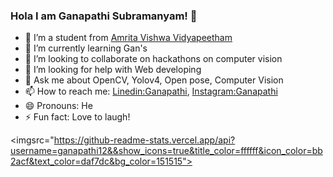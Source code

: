 ### Hola I am Ganapathi Subramanyam! 👋

- 🔭 I’m a student from [Amrita Vishwa Vidyapeetham](https://admissions.amrita.edu/btech/?utm_source=google&utm_medium=Search&utm_campaign=Btech2020Google&gclid=Cj0KCQjw1qL6BRCmARIsADV9JtYZjIYoC3bvmnVm0CcAIELrk65rnCv8XxFVWvOku7s4RTt0qsaUQeEaAteOEALw_wcB)
- 🌱 I’m currently learning Gan's
- 👯 I’m looking to collaborate on hackathons on computer vision 
- 🤔 I’m looking for help with Web developing 
- 💬 Ask me about OpenCV, Yolov4, Open pose, Computer Vision 
- 📫 How to reach me: [Linedin:Ganapathi](https://www.linkedin.com/in/ganapathi-subramanyam-jayam-2801801b5/), [Instagram:Ganapathi](https://www.instagram.com/ganapathi_subbu/?hl=en)
- 😄 Pronouns: He
- ⚡ Fun fact: Love to laugh!

<imgsrc="https://github-readme-stats.vercel.app/api?username=ganapathi12&&show_icons=true&title_color=ffffff&icon_color=bb2acf&text_color=daf7dc&bg_color=151515">
